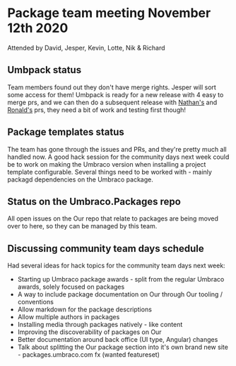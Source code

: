 # Package team meeting November 12th 2020

Attended by David, Jesper, Kevin, Lotte, Nik & Richard

## Umbpack status

Team members found out they don't have merge rights. Jesper will sort some access for them!
Umbpack is ready for a new release with 4 easy to merge prs, and we can then do a subsequent release with [Nathan's](https://github.com/umbraco/UmbPack/pull/46) and [Ronald's](https://github.com/umbraco/UmbPack/pull/52) prs, they need a bit of work and testing first though!

## Package templates status

The team has gone through the issues and PRs, and they're pretty much all handled now.
A good hack session for the community days next week could be to work on making the Umbraco version when installing a project template configurable. Several things need to be worked with - mainly packagd dependencies on the Umbraco package.

## Status on the Umbraco.Packages repo

All open issues on the Our repo that relate to packages are being moved over to here, so they can be managed by this team.

## Discussing community team days schedule

Had several ideas for hack topics for the community team days next week:

- Starting up Umbraco package awards - split from the regular Umbraco awards, solely focused on packages
- A way to include package documentation on Our through Our tooling / conventions
- Allow markdown for the package descriptions
- Allow multiple authors in packages
- Installing media through packages natively - like content
- Improving the discoverability of packages on Our
- Better documentation around back office (UI type, Angular) changes
- Talk about splitting the Our package section into it's own brand new site - packages.umbraco.com fx (wanted featureset)

